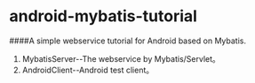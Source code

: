 android-mybatis-tutorial
========================

####A simple webservice  tutorial for Android based on Mybatis.
1. MybatisServer--The webservice by Mybatis/Servlet。<br/>
2. AndroidClient--Android test client。
